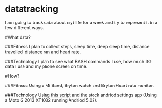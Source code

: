 # datatracking
I am going to track data about myt life for a week and try to represent it in a few different ways.

#What data?

###Fitness
I plan to collect steps, sleep time, deep sleep time, distance travelled, distance ran and heart rate.

###Technology
I plan to see what BASH commands I use, how much 3G data I use and my phone screen on time.



#How?

###Fitness
Using a Mi Band, Bryton watch and Bryton Heart rate monitor.

###Technology
Using [this script](https://gist.github.com/francislewis/b8a7aba57fa40234a5df) and the stock andriod settings app (Using a Moto G 2013 XT1032 running Andriod 5.02).

